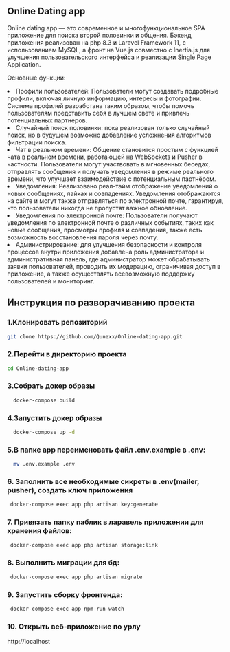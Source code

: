 <h2>Online Dating app</h1>
<p>Online dating app — это современное и многофункциональное SPA приложение для поиска второй половинки и общения. Бэкенд приложения реализован на php 8.3 и Laravel Framework 11, с использованием MySQL, а фронт на Vue.js совместно с Inertia.js для улучшения пользовательского интерфейса и реализации Single Page Application.</p>
<p>Основные функции:</p>
  <li> Профили пользователей: Пользователи могут создавать подробные профили, включая личную информацию, интересы и фотографии. Система профилей разработана таким образом, чтобы помочь пользователям представить себя в лучшем свете и привлечь потенциальных партнеров.</li>
   <li>Случайный поиск половинки: пока реализован только случайный поиск, но в будущем возможно добавление усложнения алгоритмов фильтрации поиска.</li>
    <li> 	Чат в реальном времени: Общение становится простым с функцией чата в реальном времени, работающей на WebSockets и Pusher в частности. Пользователи могут участвовать в мгновенных беседах, отправлять сообщения и получать уведомления в режиме реального времени, что улучшает взаимодействие с потенциальным партнёром.</li>
     <li> 	Уведомления: Реализовано реал-тайм отображение уведомлений о новых сообщениях, лайках и совпадениях. Уведомления отображаются на сайте и могут также отправляться по электронной почте, гарантируя, что пользователи никогда не пропустят важное обновление.</li>
      <li> 	Уведомления по электронной почте: Пользователи получают уведомления по электронной почте о различных событиях, таких как новые сообщения, просмотры профиля и совпадения, также есть возможность восстановления пароля через почту.</li>
      <li>	Администрирование: для улучшения безопасности и контроля процессов внутри приложения добавлена роль администратора и административная панель, где администратор может обрабатывать заявки пользователей, проводить их модерацию, ограничивая доступ в приложение, а также осуществлять всевозможную поддержку пользователей и мониторинг.</li>



<h2>Инструкция по разворачиванию проекта</h2>

### 1.Клонировать репозиторий
   ```bash
   git clone https://github.com/Qunexx/Online-dating-app.git
  ```
### 2.Перейти в директорию проекта
   ```bash
  cd Online-dating-app
```
### 3.Собрать докер образы
```bash
  docker-compose build
```
### 4.Запустить докер образы
```bash
  docker-compose up -d
```
### 5.В папке app переименовать файл .env.example в .env:
```bash
  mv .env.example .env
```
### 6. Заполнить все необходимые сикреты в .env(mailer, pusher), создать ключ приложения
```bash
 docker-compose exec app php artisan key:generate
```
### 7. Привязать папку паблик в ларавель приложении для хранения файлов:
```bash
 docker-compose exec app php artisan storage:link
```
### 8. Выполнить миграции для бд:
```bash
 docker-compose exec app php artisan migrate
```
### 9. Запустить сборку фронтенда:
```bash
 docker-compose exec app npm run watch
```
### 10. Открыть веб-приложение по урлу
http://localhost
